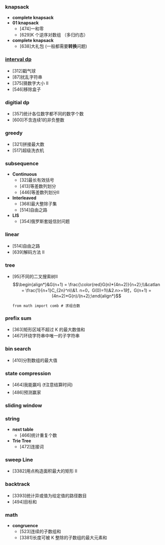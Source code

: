 ### knapsack
* **complete knapsack**
* **01 knapsack**
    * [474]一和零
    * [629]K 个逆序对数组 （多归约态）
* **complete knapsack**
    * [638]大礼包 (一般都需要**转换**问题)

### <a href="https://leetcode.cn/problems/remove-boxes/solutions/1884753/by-424479543-g3gt/?source=vscode">interval dp</a>
* [312]戳气球
* [87]扰乱字符串
* [375]猜数字大小 II
* [546]移除盒子

### digitial dp
* [357]统计各位数字都不同的数字个数
* [600]不含连续1的非负整数

### greedy
* [321]拼接最大数
* [517]超级洗衣机

### subsequence
* **Continuous**
    * [32]最长有效括号
    * [413]等差数列划分
    * [446]等差数列划分II
* **Interleaved**
    * [368]最大整除子集
    * [514]自由之路
* **LIS**
    * [354]俄罗斯套娃信封问题

### linear
* [514]自由之路
* [639]解码方法 II

### tree
* [95]不同的二叉搜索树II 
    $$\begin{align*}&G(n+1) = \frac{\color{red}G(n)*(4n+2)}{n+2};\\&catlan = \frac{1}{n+1}C_{2n}^n\\&1. n=0，G(0)=1\\&2.n>=1时，G(n+1) = (4n+2)*G(n)/(n+2);\end{align*}$$
    ```python3
    from math import comb # 求组合数
    ```

### prefix sum
* [363]矩形区域不超过 K 的最大数值和
* [467]环绕字符串中唯一的子字符串

### bin search
* [410]分割数组的最大值

### state compression
* [464]我能赢吗 (❗️注意结算时间)
* [486]预测赢家

### sliding window


### string
* **next table**
    * [466]统计重复个数
* **Trie Tree**
    * [472]连接词

### sweep Line
* [3382]用点构造面积最大的矩形 II

### backtrack
* [3393]统计异或值为给定值的路径数目
* [494]目标和

### math
* **congruence**
    * [523]连续的子数组和
    * [3381]长度可被 K 整除的子数组的最大元素和